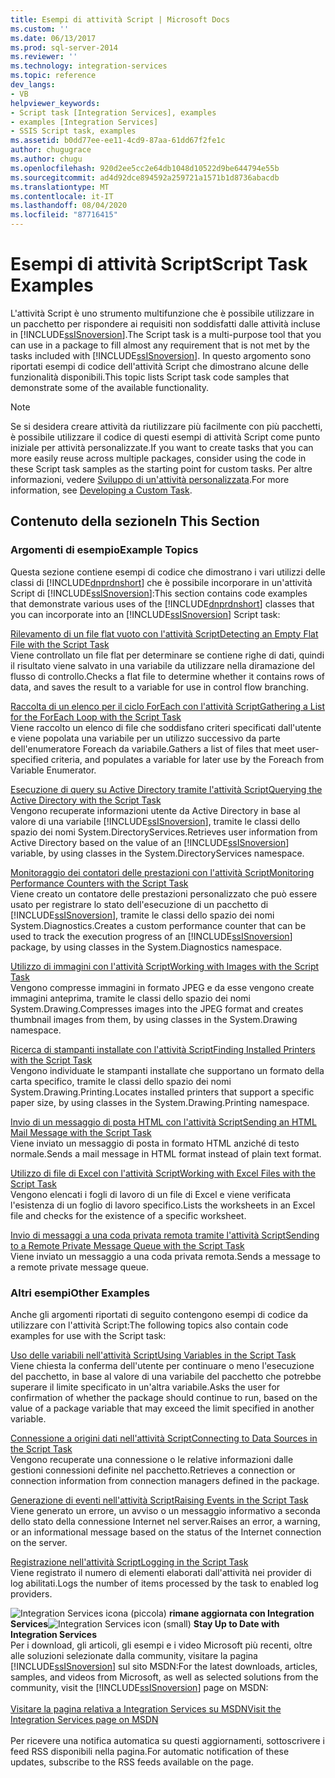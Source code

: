 ```yaml
---
title: Esempi di attività Script | Microsoft Docs
ms.custom: ''
ms.date: 06/13/2017
ms.prod: sql-server-2014
ms.reviewer: ''
ms.technology: integration-services
ms.topic: reference
dev_langs:
- VB
helpviewer_keywords:
- Script task [Integration Services], examples
- examples [Integration Services]
- SSIS Script task, examples
ms.assetid: b0dd77ee-ee11-4cd9-87aa-61dd67f2fe1c
author: chugugrace
ms.author: chugu
ms.openlocfilehash: 920d2ee5cc2e64db1048d10522d9be644794e55b
ms.sourcegitcommit: ad4d92dce894592a259721a1571b1d8736abacdb
ms.translationtype: MT
ms.contentlocale: it-IT
ms.lasthandoff: 08/04/2020
ms.locfileid: "87716415"
---
```

# <a name="script-task-examples"></a><span data-ttu-id="18bbe-102">Esempi di attività Script</span><span class="sxs-lookup"><span data-stu-id="18bbe-102">Script Task Examples</span></span>
  <span data-ttu-id="18bbe-103">L'attività Script è uno strumento multifunzione che è possibile utilizzare in un pacchetto per rispondere ai requisiti non soddisfatti dalle attività incluse in [!INCLUDE[ssISnoversion](../../includes/ssisnoversion-md.md)].</span><span class="sxs-lookup"><span data-stu-id="18bbe-103">The Script task is a multi-purpose tool that you can use in a package to fill almost any requirement that is not met by the tasks included with [!INCLUDE[ssISnoversion](../../includes/ssisnoversion-md.md)].</span></span> <span data-ttu-id="18bbe-104">In questo argomento sono riportati esempi di codice dell'attività Script che dimostrano alcune delle funzionalità disponibili.</span><span class="sxs-lookup"><span data-stu-id="18bbe-104">This topic lists Script task code samples that demonstrate some of the available functionality.</span></span>  
  
> [!NOTE]  
>  <span data-ttu-id="18bbe-105">Se si desidera creare attività da riutilizzare più facilmente con più pacchetti, è possibile utilizzare il codice di questi esempi di attività Script come punto iniziale per attività personalizzate.</span><span class="sxs-lookup"><span data-stu-id="18bbe-105">If you want to create tasks that you can more easily reuse across multiple packages, consider using the code in these Script task samples as the starting point for custom tasks.</span></span> <span data-ttu-id="18bbe-106">Per altre informazioni, vedere [Sviluppo di un'attività personalizzata](../extending-packages-custom-objects/task/developing-a-custom-task.md).</span><span class="sxs-lookup"><span data-stu-id="18bbe-106">For more information, see [Developing a Custom Task](../extending-packages-custom-objects/task/developing-a-custom-task.md).</span></span>  
  
## <a name="in-this-section"></a><span data-ttu-id="18bbe-107">Contenuto della sezione</span><span class="sxs-lookup"><span data-stu-id="18bbe-107">In This Section</span></span>  
  
### <a name="example-topics"></a><span data-ttu-id="18bbe-108">Argomenti di esempio</span><span class="sxs-lookup"><span data-stu-id="18bbe-108">Example Topics</span></span>  
 <span data-ttu-id="18bbe-109">Questa sezione contiene esempi di codice che dimostrano i vari utilizzi delle classi di [!INCLUDE[dnprdnshort](../../includes/dnprdnshort-md.md)] che è possibile incorporare in un'attività Script di [!INCLUDE[ssISnoversion](../../includes/ssisnoversion-md.md)]:</span><span class="sxs-lookup"><span data-stu-id="18bbe-109">This section contains code examples that demonstrate various uses of the [!INCLUDE[dnprdnshort](../../includes/dnprdnshort-md.md)] classes that you can incorporate into an [!INCLUDE[ssISnoversion](../../includes/ssisnoversion-md.md)] Script task:</span></span>  
  
 [<span data-ttu-id="18bbe-110">Rilevamento di un file flat vuoto con l'attività Script</span><span class="sxs-lookup"><span data-stu-id="18bbe-110">Detecting an Empty Flat File with the Script Task</span></span>](../extending-packages-scripting-task-examples/detecting-an-empty-flat-file-with-the-script-task.md)  
 <span data-ttu-id="18bbe-111">Viene controllato un file flat per determinare se contiene righe di dati, quindi il risultato viene salvato in una variabile da utilizzare nella diramazione del flusso di controllo.</span><span class="sxs-lookup"><span data-stu-id="18bbe-111">Checks a flat file to determine whether it contains rows of data, and saves the result to a variable for use in control flow branching.</span></span>  
  
 [<span data-ttu-id="18bbe-112">Raccolta di un elenco per il ciclo ForEach con l'attività Script</span><span class="sxs-lookup"><span data-stu-id="18bbe-112">Gathering a List for the ForEach Loop with the Script Task</span></span>](../extending-packages-scripting-task-examples/gathering-a-list-for-the-foreach-loop-with-the-script-task.md)  
 <span data-ttu-id="18bbe-113">Viene raccolto un elenco di file che soddisfano criteri specificati dall'utente e viene popolata una variabile per un utilizzo successivo da parte dell'enumeratore Foreach da variabile.</span><span class="sxs-lookup"><span data-stu-id="18bbe-113">Gathers a list of files that meet user-specified criteria, and populates a variable for later use by the Foreach from Variable Enumerator.</span></span>  
  
 [<span data-ttu-id="18bbe-114">Esecuzione di query su Active Directory tramite l'attività Script</span><span class="sxs-lookup"><span data-stu-id="18bbe-114">Querying the Active Directory with the Script Task</span></span>](../extending-packages-scripting-task-examples/querying-the-active-directory-with-the-script-task.md)  
 <span data-ttu-id="18bbe-115">Vengono recuperate informazioni utente da Active Directory in base al valore di una variabile [!INCLUDE[ssISnoversion](../../includes/ssisnoversion-md.md)], tramite le classi dello spazio dei nomi System.DirectoryServices.</span><span class="sxs-lookup"><span data-stu-id="18bbe-115">Retrieves user information from Active Directory based on the value of an [!INCLUDE[ssISnoversion](../../includes/ssisnoversion-md.md)] variable, by using classes in the System.DirectoryServices namespace.</span></span>  
  
 [<span data-ttu-id="18bbe-116">Monitoraggio dei contatori delle prestazioni con l'attività Script</span><span class="sxs-lookup"><span data-stu-id="18bbe-116">Monitoring Performance Counters with the Script Task</span></span>](../extending-packages-scripting-task-examples/monitoring-performance-counters-with-the-script-task.md)  
 <span data-ttu-id="18bbe-117">Viene creato un contatore delle prestazioni personalizzato che può essere usato per registrare lo stato dell'esecuzione di un pacchetto di [!INCLUDE[ssISnoversion](../../includes/ssisnoversion-md.md)], tramite le classi dello spazio dei nomi System.Diagnostics.</span><span class="sxs-lookup"><span data-stu-id="18bbe-117">Creates a custom performance counter that can be used to track the execution progress of an [!INCLUDE[ssISnoversion](../../includes/ssisnoversion-md.md)] package, by using classes in the System.Diagnostics namespace.</span></span>  
  
 [<span data-ttu-id="18bbe-118">Utilizzo di immagini con l'attività Script</span><span class="sxs-lookup"><span data-stu-id="18bbe-118">Working with Images with the Script Task</span></span>](../extending-packages-scripting-task-examples/working-with-images-with-the-script-task.md)  
 <span data-ttu-id="18bbe-119">Vengono compresse immagini in formato JPEG e da esse vengono create immagini anteprima, tramite le classi dello spazio dei nomi System.Drawing.</span><span class="sxs-lookup"><span data-stu-id="18bbe-119">Compresses images into the JPEG format and creates thumbnail images from them, by using classes in the System.Drawing namespace.</span></span>  
  
 [<span data-ttu-id="18bbe-120">Ricerca di stampanti installate con l'attività Script</span><span class="sxs-lookup"><span data-stu-id="18bbe-120">Finding Installed Printers with the Script Task</span></span>](../extending-packages-scripting-task-examples/finding-installed-printers-with-the-script-task.md)  
 <span data-ttu-id="18bbe-121">Vengono individuate le stampanti installate che supportano un formato della carta specifico, tramite le classi dello spazio dei nomi System.Drawing.Printing.</span><span class="sxs-lookup"><span data-stu-id="18bbe-121">Locates installed printers that support a specific paper size, by using classes in the System.Drawing.Printing namespace.</span></span>  
  
 [<span data-ttu-id="18bbe-122">Invio di un messaggio di posta HTML con l'attività Script</span><span class="sxs-lookup"><span data-stu-id="18bbe-122">Sending an HTML Mail Message with the Script Task</span></span>](../extending-packages-scripting-task-examples/sending-an-html-mail-message-with-the-script-task.md)  
 <span data-ttu-id="18bbe-123">Viene inviato un messaggio di posta in formato HTML anziché di testo normale.</span><span class="sxs-lookup"><span data-stu-id="18bbe-123">Sends a mail message in HTML format instead of plain text format.</span></span>  
  
 [<span data-ttu-id="18bbe-124">Utilizzo di file di Excel con l'attività Script</span><span class="sxs-lookup"><span data-stu-id="18bbe-124">Working with Excel Files with the Script Task</span></span>](../extending-packages-scripting-task-examples/working-with-excel-files-with-the-script-task.md)  
 <span data-ttu-id="18bbe-125">Vengono elencati i fogli di lavoro di un file di Excel e viene verificata l'esistenza di un foglio di lavoro specifico.</span><span class="sxs-lookup"><span data-stu-id="18bbe-125">Lists the worksheets in an Excel file and checks for the existence of a specific worksheet.</span></span>  
  
 [<span data-ttu-id="18bbe-126">Invio di messaggi a una coda privata remota tramite l'attività Script</span><span class="sxs-lookup"><span data-stu-id="18bbe-126">Sending to a Remote Private Message Queue with the Script Task</span></span>](../extending-packages-scripting-task-examples/sending-to-a-remote-private-message-queue-with-the-script-task.md)  
 <span data-ttu-id="18bbe-127">Viene inviato un messaggio a una coda privata remota.</span><span class="sxs-lookup"><span data-stu-id="18bbe-127">Sends a message to a remote private message queue.</span></span>  
  
### <a name="other-examples"></a><span data-ttu-id="18bbe-128">Altri esempi</span><span class="sxs-lookup"><span data-stu-id="18bbe-128">Other Examples</span></span>  
 <span data-ttu-id="18bbe-129">Anche gli argomenti riportati di seguito contengono esempi di codice da utilizzare con l'attività Script:</span><span class="sxs-lookup"><span data-stu-id="18bbe-129">The following topics also contain code examples for use with the Script task:</span></span>  
  
 [<span data-ttu-id="18bbe-130">Uso delle variabili nell'attività Script</span><span class="sxs-lookup"><span data-stu-id="18bbe-130">Using Variables in the Script Task</span></span>](../extending-packages-scripting/task/using-variables-in-the-script-task.md)  
 <span data-ttu-id="18bbe-131">Viene chiesta la conferma dell'utente per continuare o meno l'esecuzione del pacchetto, in base al valore di una variabile del pacchetto che potrebbe superare il limite specificato in un'altra variabile.</span><span class="sxs-lookup"><span data-stu-id="18bbe-131">Asks the user for confirmation of whether the package should continue to run, based on the value of a package variable that may exceed the limit specified in another variable.</span></span>  
  
 [<span data-ttu-id="18bbe-132">Connessione a origini dati nell'attività Script</span><span class="sxs-lookup"><span data-stu-id="18bbe-132">Connecting to Data Sources in the Script Task</span></span>](../extending-packages-scripting/task/connecting-to-data-sources-in-the-script-task.md)  
 <span data-ttu-id="18bbe-133">Vengono recuperate una connessione o le relative informazioni dalle gestioni connessioni definite nel pacchetto.</span><span class="sxs-lookup"><span data-stu-id="18bbe-133">Retrieves a connection or connection information from connection managers defined in the package.</span></span>  
  
 [<span data-ttu-id="18bbe-134">Generazione di eventi nell'attività Script</span><span class="sxs-lookup"><span data-stu-id="18bbe-134">Raising Events in the Script Task</span></span>](../extending-packages-scripting/task/raising-events-in-the-script-task.md)  
 <span data-ttu-id="18bbe-135">Viene generato un errore, un avviso o un messaggio informativo a seconda dello stato della connessione Internet nel server.</span><span class="sxs-lookup"><span data-stu-id="18bbe-135">Raises an error, a warning, or an informational message based on the status of the Internet connection on the server.</span></span>  
  
 [<span data-ttu-id="18bbe-136">Registrazione nell'attività Script</span><span class="sxs-lookup"><span data-stu-id="18bbe-136">Logging in the Script Task</span></span>](../extending-packages-scripting/task/logging-in-the-script-task.md)  
 <span data-ttu-id="18bbe-137">Viene registrato il numero di elementi elaborati dall'attività nei provider di log abilitati.</span><span class="sxs-lookup"><span data-stu-id="18bbe-137">Logs the number of items processed by the task to enabled log providers.</span></span>  
  
<span data-ttu-id="18bbe-138">![Integration Services icona (piccola)](../media/dts-16.gif "Icona di Integration Services (piccola)")  **rimane aggiornata con Integration Services**</span><span class="sxs-lookup"><span data-stu-id="18bbe-138">![Integration Services icon (small)](../media/dts-16.gif "Integration Services icon (small)")  **Stay Up to Date with Integration Services**</span></span><br /> <span data-ttu-id="18bbe-139">Per i download, gli articoli, gli esempi e i video Microsoft più recenti, oltre alle soluzioni selezionate dalla community, visitare la pagina [!INCLUDE[ssISnoversion](../../includes/ssisnoversion-md.md)] sul sito MSDN:</span><span class="sxs-lookup"><span data-stu-id="18bbe-139">For the latest downloads, articles, samples, and videos from Microsoft, as well as selected solutions from the community, visit the [!INCLUDE[ssISnoversion](../../includes/ssisnoversion-md.md)] page on MSDN:</span></span><br /><br /> [<span data-ttu-id="18bbe-140">Visitare la pagina relativa a Integration Services su MSDN</span><span class="sxs-lookup"><span data-stu-id="18bbe-140">Visit the Integration Services page on MSDN</span></span>](https://go.microsoft.com/fwlink/?LinkId=136655)<br /><br /> <span data-ttu-id="18bbe-141">Per ricevere una notifica automatica su questi aggiornamenti, sottoscrivere i feed RSS disponibili nella pagina.</span><span class="sxs-lookup"><span data-stu-id="18bbe-141">For automatic notification of these updates, subscribe to the RSS feeds available on the page.</span></span>  
  
  
